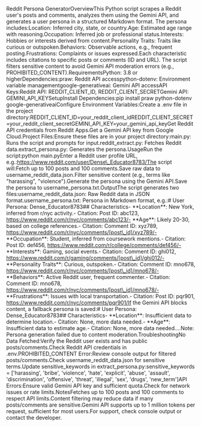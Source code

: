 Reddit Persona GeneratorOverviewThis Python script scrapes a Reddit user's posts and comments, analyzes them using the Gemini API, and generates a user persona in a structured Markdown format. The persona includes:Location: Inferred city, state, or country.Age: Estimated age range with reasoning.Occupation: Inferred job or professional status.Interests: Hobbies or interests derived from content.Personality Traits: Traits like curious or outspoken.Behaviors: Observable actions, e.g., frequent posting.Frustrations: Complaints or issues expressed.Each characteristic includes citations to specific posts or comments (ID and URL). The script filters sensitive content to avoid Gemini API moderation errors (e.g., PROHIBITED\_CONTENT).RequirementsPython: 3.8 or higherDependencies:praw: Reddit API accesspython-dotenv: Environment variable managementgoogle-generativeai: Gemini API accessAPI Keys:Reddit API: REDDIT\_CLIENT\_ID, REDDIT\_CLIENT\_SECRETGemini API: GEMINI\_API\_KEYSetupInstall Dependencies:pip install praw python-dotenv google-generativeaiConfigure Environment Variables:Create a .env file in the project directory:REDDIT\_CLIENT\_ID=your\_reddit\_client\_idREDDIT\_CLIENT\_SECRET=your\_reddit\_client\_secretGEMINI\_API\_KEY=your\_gemini\_api\_keyGet Reddit API credentials from Reddit Apps.Get a Gemini API key from Google Cloud.Project Files:Ensure these files are in your project directory:main.py: Runs the script and prompts for input.reddit\_extract.py: Fetches Reddit data.extract\_persona.py: Generates the persona.UsageRun the script:python main.pyEnter a Reddit user profile URL, e.g.:https://www.reddit.com/user/Dense\_Educator8783/The script will:Fetch up to 100 posts and 100 comments.Save raw data to username\_reddit\_data.json.Filter sensitive content (e.g., terms like "harassing", "violence").Generate the persona using the Gemini API.Save the persona to username\_persona.txt.OutputThe script generates two files:username\_reddit\_data.json: Raw Reddit data in JSON format.username\_persona.txt: Persona in Markdown format, e.g.:\# User Persona: Dense\_Educator8783\## Characteristics- \*\*Location\*\*: New York, inferred from r/nyc activity.- Citation: Post ID: abc123, https://www.reddit.com/r/nyc/comments/abc123/- \*\*Age\*\*: Likely 20-30, based on college references.- Citation: Comment ID: xyz789, https://www.reddit.com/r/nyc/comments/[post\_id]/xyz789/- \*\*Occupation\*\*: Student, inferred from coursework mentions.- Citation: Post ID: def456, https://www.reddit.com/r/college/comments/def456/- \*\*Interests\*\*: Gaming, social events.- Citation: Comment ID: ghi012, https://www.reddit.com/r/gaming/comments/[post\_id]/ghi012/- \*\*Personality Traits\*\*: Curious, outspoken.- Citation: Comment ID: mno678, https://www.reddit.com/r/nyc/comments/[post\_id]/mno678/- \*\*Behaviors\*\*: Active Reddit user, frequent commenter.- Citation: Comment ID: mno678, https://www.reddit.com/r/nyc/comments/[post\_id]/mno678/- \*\*Frustrations\*\*: Issues with local transportation.- Citation: Post ID: pqr901, https://www.reddit.com/r/nyc/comments/pqr901/If the Gemini API blocks content, a fallback persona is saved:\# User Persona: Dense\_Educator8783\## Characteristics- \*\*Location\*\*: Insufficient data to determine location.- Citation: None, more data needed.- \*\*Age\*\*: Insufficient data to estimate age.- Citation: None, more data needed....Note: Persona generation failed due to content moderation.TroubleshootingNo Data Fetched:Verify the Reddit user exists and has public posts/comments.Check Reddit API credentials in .env.PROHIBITED\_CONTENT Error:Review console output for filtered posts/comments.Check username\_reddit\_data.json for sensitive terms.Update sensitive\_keywords in extract\_persona.py:sensitive\_keywords = ['harassing', 'bribe', 'violence', 'hate', 'explicit', 'abuse', 'assault', 'discrimination', 'offensive', 'threat', 'illegal', 'sex', 'drugs', 'new\_term']API Errors:Ensure valid Gemini API key and sufficient quota.Check for network issues or rate limits.NotesFetches up to 100 posts and 100 comments to respect API limits.Content filtering may reduce data if many posts/comments are sensitive.Gemini API supports up to 1 million tokens per request, sufficient for most users.For support, check console output or contact the developer.
